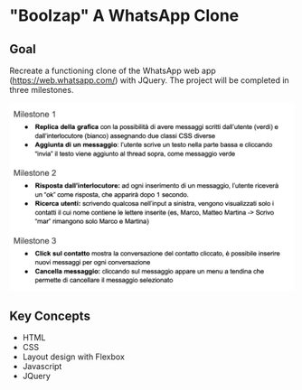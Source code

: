 # "Boolzap" A WhatsApp Clone

## Goal

Recreate a functioning clone of the WhatsApp web app (https://web.whatsapp.com/) with JQuery. The project will be completed in three milestones.

![alt text](https://github.com/jlapegna/js-html-css-boolzap/blob/master/img/milestones.png?raw=true)


## Key Concepts

* HTML
* CSS
* Layout design with Flexbox
* Javascript
* JQuery
